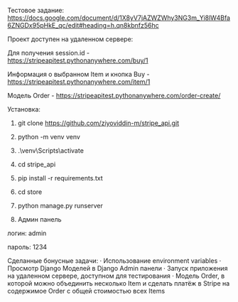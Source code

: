 Тестовое задание: https://docs.google.com/document/d/1X8yV7jAZWZWhy3NG3m_Yi8lW4Bfa6ZNGDx95pHkE_qc/edit#heading=h.qn8kbnfz56hc

Проект доступен на удаленном сервере:

Для получения session.id - https://stripeapitest.pythonanywhere.com/buy/1 

Информация о выбранном Item и кнопка Buy - https://stripeapitest.pythonanywhere.com/item/1

Модель Order - https://stripeapitest.pythonanywhere.com/order-create/

Установка:
1) git clone https://github.com/ziyoviddin-m/stripe_api.git

2) python -m venv venv

3) .\venv\Scripts\activate

4) cd stripe_api

5) pip install -r requirements.txt

6) cd store

7) python manage.py runserver

9) Админ панель

логин: admin

пароль: 1234

Сделанные бонусные задачи:
· 	Использование environment variables
· 	Просмотр Django Моделей в Django Admin панели
· 	Запуск приложения на удаленном сервере, доступном для тестирования
· 	Модель Order, в которой можно объединить несколько Item и сделать платёж в Stripe на содержимое Order c общей стоимостью всех Items
